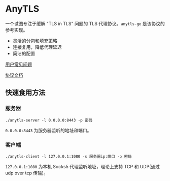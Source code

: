 # AnyTLS

一个试图专注于缓解 "TLS in TLS" 问题的 TLS 代理协议。`anytls-go` 是该协议的参考实现。

- 灵活的分包和填充策略
- 连接复用，降低代理延迟
- 简洁的配置

[用户常见问题](./docs/faq.md)

[协议文档](./docs/protocol.md)

## 快速食用方法

### 服务器

```
./anytls-server -l 0.0.0.0:8443 -p 密码
```

`0.0.0.0:8443` 为服务器监听的地址和端口。

### 客户端

```
./anytls-client -l 127.0.0.1:1080 -s 服务器ip:端口 -p 密码
```

`127.0.0.1:1080` 为本机 Socks5 代理监听地址，理论上支持 TCP 和 UDP(通过 udp over tcp 传输)。
